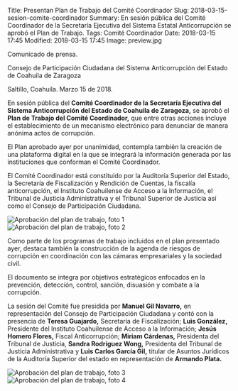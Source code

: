 Title: Presentan Plan de Trabajo del Comité Coordinador
Slug: 2018-03-15-sesion-comite-coordinador
Summary: En sesión pública del Comité Coordinador de la Secretaría Ejecutiva del Sistema Estatal Anticorrupción se aprobó el Plan de Trabajo.
Tags: Comité Coordinador
Date: 2018-03-15 17:45
Modified: 2018-03-15 17:45
Image: preview.jpg


Comunicado de prensa.

Consejo de Participación Ciudadana del Sistema Anticorrupción del Estado de Coahuila de Zaragoza

Saltillo, Coahuila. Marzo 15 de 2018.

En sesión pública del **Comité Coordinador de la Secretaría Ejecutiva del Sistema Anticorrupción del Estado de Coahuila de Zaragoza,** se aprobó el **Plan de Trabajo del Comité Coordinador,** que entre otras acciones incluye el establecimiento de un mecanismo electrónico para denunciar de manera anónima actos de corrupción.

El Plan aprobado ayer por unanimidad, contempla también la creación de una plataforma digital en la que se integrará la información generada por las instituciones que conforman el Comité Coordinador.

El Comité Coordinador está constituido por la Auditoría Superior del Estado, la Secretaría de Fiscalización y Rendición de Cuentas, la fiscalía anticorrupción, el Instituto Coahuilense de Acceso a la Información, el Tribunal de Justicia Administrativa y el Tribunal Superior de Justicia así como el Consejo de Participación Ciudadana.

<img class="img-fluid" src="foto-01.jpg" alt="Aprobación del plan de trabajo, foto 1">

<img class="img-fluid" src="foto-02.jpg" alt="Aprobación del plan de trabajo, foto 2">

Como parte de los programas de trabajo incluidos en el plan presentado ayer, destaca también la construcción de la agenda de riesgos de corrupción en coordinación con las cámaras empresariales y la sociedad civil.

El documento se integra por objetivos estratégicos enfocados en la prevención, detección, control, sanción, disuasión y combate a la corrupción.

La sesión del Comité fue presidida por **Manuel Gil Navarro,** en representación del Consejo de Participación Ciudadana y contó con la presencia de **Teresa Guajardo,** Secretaria de Fiscalización; **Luis González,** Presidente del Instituto Coahuilense de Acceso a la Información; **Jesús Homero Flores,** Fiscal Anticorrupción; **Miriam Cárdenas,** Presidenta del Tribunal de Justicia, **Sandra Rodríguez Wong,** Presidenta del Tribunal de Justicia Administrativa y **Luis Carlos García Gil,** titular de Asuntos Jurídicos de la Auditoría Superior del estado en representación de **Armando Plata.**

<img class="img-fluid" src="foto-03.jpg" alt="Aprobación del plan de trabajo, foto 3">

<img class="img-fluid" src="foto-04.jpg" alt="Aprobación del plan de trabajo, foto 4">
